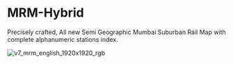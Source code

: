 # MRM-Hybrid
Precisely crafted, All new Semi Geographic Mumbai Suburban Rail Map with complete alphanumeric stations index.

![v7_mrm_english_1920x1920_rgb](https://user-images.githubusercontent.com/9861917/62410732-e258af80-b607-11e9-95a7-6b5aa2c0f3fb.jpg)
